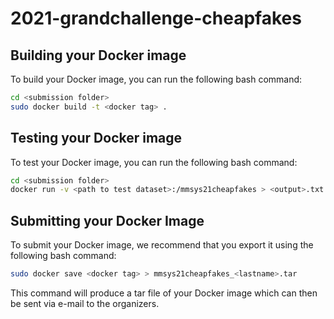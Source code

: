 # 2021-grandchallenge-cheapfakes

## Building your Docker image
To build your Docker image, you can run the following bash command:
```bash
cd <submission folder>
sudo docker build -t <docker tag> .
```

## Testing your Docker image
To test your Docker image, you can run the following bash command:
```bash
cd <submission folder>
docker run -v <path to test dataset>:/mmsys21cheapfakes > <output>.txt
```

## Submitting your Docker Image
To submit your Docker image, we recommend that you export it using the following bash command:

```bash
sudo docker save <docker tag> > mmsys21cheapfakes_<lastname>.tar
```

This command will produce a tar file of your Docker image which can then be sent via e-mail to the organizers.
